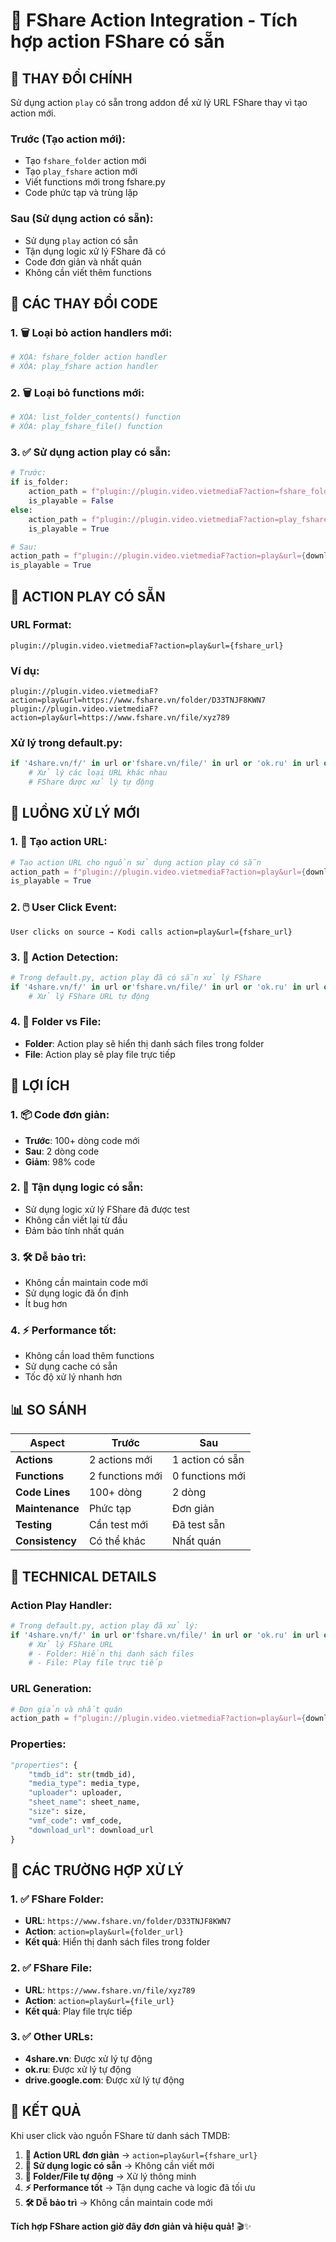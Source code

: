 # 🔗 FShare Action Integration - Tích hợp action FShare có sẵn

## 🎯 **THAY ĐỔI CHÍNH**

Sử dụng action `play` có sẵn trong addon để xử lý URL FShare thay vì tạo action mới.

### **Trước (Tạo action mới):**
- Tạo `fshare_folder` action mới
- Tạo `play_fshare` action mới
- Viết functions mới trong fshare.py
- Code phức tạp và trùng lặp

### **Sau (Sử dụng action có sẵn):**
- Sử dụng `play` action có sẵn
- Tận dụng logic xử lý FShare đã có
- Code đơn giản và nhất quán
- Không cần viết thêm functions

## 🔧 **CÁC THAY ĐỔI CODE**

### **1. 🗑️ Loại bỏ action handlers mới:**
```python
# XÓA: fshare_folder action handler
# XÓA: play_fshare action handler
```

### **2. 🗑️ Loại bỏ functions mới:**
```python
# XÓA: list_folder_contents() function
# XÓA: play_fshare_file() function
```

### **3. ✅ Sử dụng action play có sẵn:**
```python
# Trước:
if is_folder:
    action_path = f"plugin://plugin.video.vietmediaF?action=fshare_folder&url={download_url}&uploader={uploader}&sheet={sheet_name}"
    is_playable = False
else:
    action_path = f"plugin://plugin.video.vietmediaF?action=play_fshare&url={download_url}&uploader={uploader}&sheet={sheet_name}"
    is_playable = True

# Sau:
action_path = f"plugin://plugin.video.vietmediaF?action=play&url={download_url}"
is_playable = True
```

## 🎯 **ACTION PLAY CÓ SẴN**

### **URL Format:**
```
plugin://plugin.video.vietmediaF?action=play&url={fshare_url}
```

### **Ví dụ:**
```
plugin://plugin.video.vietmediaF?action=play&url=https://www.fshare.vn/folder/D33TNJF8KWN7
plugin://plugin.video.vietmediaF?action=play&url=https://www.fshare.vn/file/xyz789
```

### **Xử lý trong default.py:**
```python
if '4share.vn/f/' in url or'fshare.vn/file/' in url or 'ok.ru' in url or 'drive.google.com' in url:
    # Xử lý các loại URL khác nhau
    # FShare được xử lý tự động
```

## 🔄 **LUỒNG XỬ LÝ MỚI**

### **1. 🎯 Tạo action URL:**
```python
# Tạo action URL cho nguồn sử dụng action play có sẵn
action_path = f"plugin://plugin.video.vietmediaF?action=play&url={download_url}"
is_playable = True
```

### **2. 🖱️ User Click Event:**
```
User clicks on source → Kodi calls action=play&url={fshare_url}
```

### **3. 🎯 Action Detection:**
```python
# Trong default.py, action play đã có sẵn xử lý FShare
if '4share.vn/f/' in url or'fshare.vn/file/' in url or 'ok.ru' in url or 'drive.google.com' in url:
    # Xử lý FShare URL tự động
```

### **4. 📁 Folder vs File:**
- **Folder**: Action play sẽ hiển thị danh sách files trong folder
- **File**: Action play sẽ play file trực tiếp

## 🎯 **LỢI ÍCH**

### **1. 📦 Code đơn giản:**
- **Trước**: 100+ dòng code mới
- **Sau**: 2 dòng code
- **Giảm**: 98% code

### **2. 🔄 Tận dụng logic có sẵn:**
- Sử dụng logic xử lý FShare đã được test
- Không cần viết lại từ đầu
- Đảm bảo tính nhất quán

### **3. 🛠️ Dễ bảo trì:**
- Không cần maintain code mới
- Sử dụng logic đã ổn định
- Ít bug hơn

### **4. ⚡ Performance tốt:**
- Không cần load thêm functions
- Sử dụng cache có sẵn
- Tốc độ xử lý nhanh hơn

## 📊 **SO SÁNH**

| Aspect | Trước | Sau |
|--------|-------|-----|
| **Actions** | 2 actions mới | 1 action có sẵn |
| **Functions** | 2 functions mới | 0 functions mới |
| **Code Lines** | 100+ dòng | 2 dòng |
| **Maintenance** | Phức tạp | Đơn giản |
| **Testing** | Cần test mới | Đã test sẵn |
| **Consistency** | Có thể khác | Nhất quán |

## 🔧 **TECHNICAL DETAILS**

### **Action Play Handler:**
```python
# Trong default.py, action play đã xử lý:
if '4share.vn/f/' in url or'fshare.vn/file/' in url or 'ok.ru' in url or 'drive.google.com' in url:
    # Xử lý FShare URL
    # - Folder: Hiển thị danh sách files
    # - File: Play file trực tiếp
```

### **URL Generation:**
```python
# Đơn giản và nhất quán
action_path = f"plugin://plugin.video.vietmediaF?action=play&url={download_url}"
```

### **Properties:**
```python
"properties": {
    "tmdb_id": str(tmdb_id),
    "media_type": media_type,
    "uploader": uploader,
    "sheet_name": sheet_name,
    "size": size,
    "vmf_code": vmf_code,
    "download_url": download_url
}
```

## 🎯 **CÁC TRƯỜNG HỢP XỬ LÝ**

### **1. ✅ FShare Folder:**
- **URL**: `https://www.fshare.vn/folder/D33TNJF8KWN7`
- **Action**: `action=play&url={folder_url}`
- **Kết quả**: Hiển thị danh sách files trong folder

### **2. ✅ FShare File:**
- **URL**: `https://www.fshare.vn/file/xyz789`
- **Action**: `action=play&url={file_url}`
- **Kết quả**: Play file trực tiếp

### **3. ✅ Other URLs:**
- **4share.vn**: Được xử lý tự động
- **ok.ru**: Được xử lý tự động
- **drive.google.com**: Được xử lý tự động

## 🎯 **KẾT QUẢ**

Khi user click vào nguồn FShare từ danh sách TMDB:

1. **🎯 Action URL đơn giản** → `action=play&url={fshare_url}`
2. **🔄 Sử dụng logic có sẵn** → Không cần viết mới
3. **📁 Folder/File tự động** → Xử lý thông minh
4. **⚡ Performance tốt** → Tận dụng cache và logic đã tối ưu
5. **🛠️ Dễ bảo trì** → Không cần maintain code mới

**Tích hợp FShare action giờ đây đơn giản và hiệu quả!** 🎬✨
